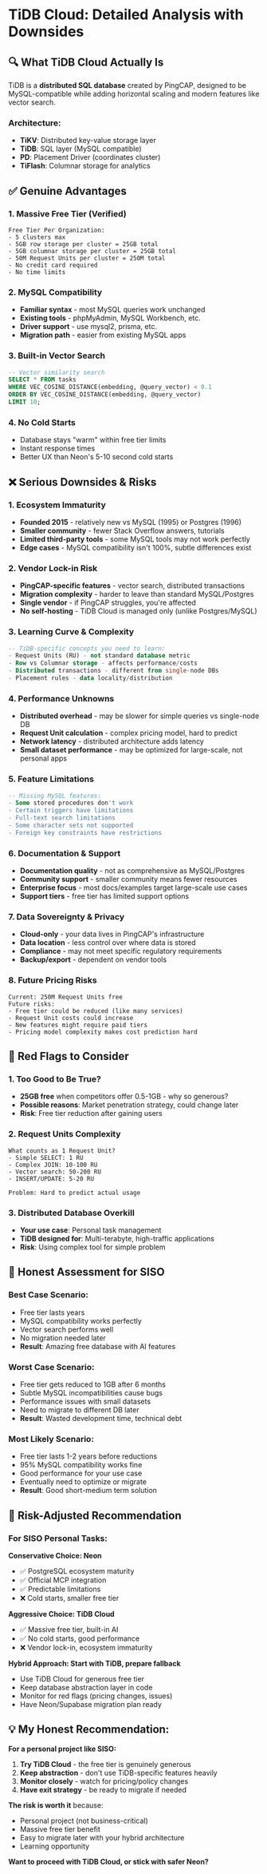 # TiDB Cloud: Detailed Analysis with Downsides

## 🔍 **What TiDB Cloud Actually Is**

TiDB is a **distributed SQL database** created by PingCAP, designed to be MySQL-compatible while adding horizontal scaling and modern features like vector search.

### **Architecture:**
- **TiKV**: Distributed key-value storage layer
- **TiDB**: SQL layer (MySQL compatible)
- **PD**: Placement Driver (coordinates cluster)
- **TiFlash**: Columnar storage for analytics

## ✅ **Genuine Advantages**

### **1. Massive Free Tier (Verified)**
```
Free Tier Per Organization:
- 5 clusters max
- 5GB row storage per cluster = 25GB total
- 5GB columnar storage per cluster = 25GB total  
- 50M Request Units per cluster = 250M total
- No credit card required
- No time limits
```

### **2. MySQL Compatibility**
- **Familiar syntax** - most MySQL queries work unchanged
- **Existing tools** - phpMyAdmin, MySQL Workbench, etc.
- **Driver support** - use mysql2, prisma, etc.
- **Migration path** - easier from existing MySQL apps

### **3. Built-in Vector Search**
```sql
-- Vector similarity search
SELECT * FROM tasks 
WHERE VEC_COSINE_DISTANCE(embedding, @query_vector) < 0.1
ORDER BY VEC_COSINE_DISTANCE(embedding, @query_vector)
LIMIT 10;
```

### **4. No Cold Starts**
- Database stays "warm" within free tier limits
- Instant response times
- Better UX than Neon's 5-10 second cold starts

## ❌ **Serious Downsides & Risks**

### **1. Ecosystem Immaturity**
- **Founded 2015** - relatively new vs MySQL (1995) or Postgres (1996)
- **Smaller community** - fewer Stack Overflow answers, tutorials
- **Limited third-party tools** - some MySQL tools may not work perfectly
- **Edge cases** - MySQL compatibility isn't 100%, subtle differences exist

### **2. Vendor Lock-in Risk**
- **PingCAP-specific features** - vector search, distributed transactions
- **Migration complexity** - harder to leave than standard MySQL/Postgres
- **Single vendor** - if PingCAP struggles, you're affected
- **No self-hosting** - TiDB Cloud is managed only (unlike Postgres/MySQL)

### **3. Learning Curve & Complexity**
```sql
-- TiDB-specific concepts you need to learn:
- Request Units (RU) - not standard database metric
- Row vs Columnar storage - affects performance/costs
- Distributed transactions - different from single-node DBs
- Placement rules - data locality/distribution
```

### **4. Performance Unknowns**
- **Distributed overhead** - may be slower for simple queries vs single-node DB
- **Request Unit calculation** - complex pricing model, hard to predict
- **Network latency** - distributed architecture adds latency
- **Small dataset performance** - may be optimized for large-scale, not personal apps

### **5. Feature Limitations**
```sql
-- Missing MySQL features:
- Some stored procedures don't work
- Certain triggers have limitations  
- Full-text search limitations
- Some character sets not supported
- Foreign key constraints have restrictions
```

### **6. Documentation & Support**
- **Documentation quality** - not as comprehensive as MySQL/Postgres
- **Community support** - smaller community means fewer resources
- **Enterprise focus** - most docs/examples target large-scale use cases
- **Support tiers** - free tier has limited support options

### **7. Data Sovereignty & Privacy**
- **Cloud-only** - your data lives in PingCAP's infrastructure
- **Data location** - less control over where data is stored
- **Compliance** - may not meet specific regulatory requirements
- **Backup/export** - dependent on vendor tools

### **8. Future Pricing Risks**
```
Current: 250M Request Units free
Future risks:
- Free tier could be reduced (like many services)
- Request Unit costs could increase
- New features might require paid tiers
- Pricing model complexity makes cost prediction hard
```

## 🚨 **Red Flags to Consider**

### **1. Too Good to Be True?**
- **25GB free** when competitors offer 0.5-1GB - why so generous?
- **Possible reasons**: Market penetration strategy, could change later
- **Risk**: Free tier reduction after gaining users

### **2. Request Units Complexity**
```
What counts as 1 Request Unit?
- Simple SELECT: 1 RU
- Complex JOIN: 10-100 RU  
- Vector search: 50-200 RU
- INSERT/UPDATE: 5-20 RU

Problem: Hard to predict actual usage
```

### **3. Distributed Database Overkill**
- **Your use case**: Personal task management
- **TiDB designed for**: Multi-terabyte, high-traffic applications
- **Risk**: Using complex tool for simple problem

## 🤔 **Honest Assessment for SISO**

### **Best Case Scenario:**
- Free tier lasts years
- MySQL compatibility works perfectly  
- Vector search performs well
- No migration needed later
- **Result**: Amazing free database with AI features

### **Worst Case Scenario:**
- Free tier gets reduced to 1GB after 6 months
- Subtle MySQL incompatibilities cause bugs
- Performance issues with small datasets
- Need to migrate to different DB later
- **Result**: Wasted development time, technical debt

### **Most Likely Scenario:**
- Free tier lasts 1-2 years before reductions
- 95% MySQL compatibility works fine
- Good performance for your use case
- Eventually need to optimize or migrate
- **Result**: Good short-medium term solution

## 🎯 **Risk-Adjusted Recommendation**

### **For SISO Personal Tasks:**

**Conservative Choice: Neon**
- ✅ PostgreSQL ecosystem maturity
- ✅ Official MCP integration
- ✅ Predictable limitations
- ❌ Cold starts, smaller free tier

**Aggressive Choice: TiDB Cloud**  
- ✅ Massive free tier, built-in AI
- ✅ No cold starts, good performance
- ❌ Vendor lock-in, ecosystem immaturity

**Hybrid Approach: Start with TiDB, prepare fallback**
- Use TiDB Cloud for generous free tier
- Keep database abstraction layer in code
- Monitor for red flags (pricing changes, issues)
- Have Neon/Supabase migration plan ready

## 💡 **My Honest Recommendation:**

**For a personal project like SISO:**
1. **Try TiDB Cloud** - the free tier is genuinely generous
2. **Keep abstraction** - don't use TiDB-specific features heavily
3. **Monitor closely** - watch for pricing/policy changes
4. **Have exit strategy** - be ready to migrate if needed

**The risk is worth it** because:
- Personal project (not business-critical)
- Massive free tier benefit
- Easy to migrate later with your hybrid architecture
- Learning opportunity

**Want to proceed with TiDB Cloud, or stick with safer Neon?**